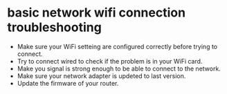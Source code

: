 # basic network wifi connection troubleshooting

- Make sure your WiFi setteing are configured correctly before trying to connect.
- Try to connect wired to check if the problem is in your WiFi card.
- Make you signal is strong enough to be able to connect to the network.
- Make sure your network adapter is updeted to last version.
- Update the firmware of your router.

